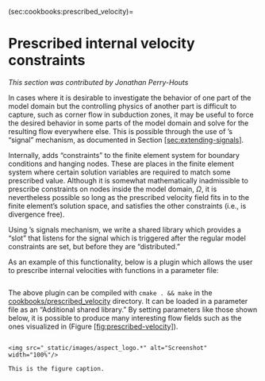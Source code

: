 (sec:cookbooks:prescribed_velocity)=
# Prescribed internal velocity constraints

*This section was contributed by Jonathan Perry-Houts*

In cases where it is desirable to investigate the behavior of one part of the
model domain but the controlling physics of another part is difficult to
capture, such as corner flow in subduction zones, it may be useful to force
the desired behavior in some parts of the model domain and solve for the
resulting flow everywhere else. This is possible through the use of &rsquo;s
&ldquo;signal&rdquo; mechanism, as documented in
Section&nbsp;[\[sec:extending-signals\]][1].

Internally, adds &ldquo;constraints&rdquo; to the finite element system for
boundary conditions and hanging nodes. These are places in the finite element
system where certain solution variables are required to match some prescribed
value. Although it is somewhat mathematically inadmissible to prescribe
constraints on nodes inside the model domain, $\Omega$, it is nevertheless
possible so long as the prescribed velocity field fits in to the finite
element&rsquo;s solution space, and satisfies the other constraints (i.e., is
divergence free).

Using &rsquo;s signals mechanism, we write a shared library which provides a
&ldquo;slot&rdquo; that listens for the signal which is triggered after the
regular model constraints are set, but before they are
&ldquo;distributed.&rdquo;

As an example of this functionality, below is a plugin which allows the user
to prescribe internal velocities with functions in a parameter file:

```{literalinclude} prescribed_velocity.cc
```

The above plugin can be compiled with `cmake . && make` in the
[cookbooks/prescribed_velocity][] directory. It can be loaded in a parameter
file as an &ldquo;Additional shared library.&rdquo; By setting parameters like
those shown below, it is possible to produce many interesting flow fields such
as the ones visualized in (Figure&nbsp;[\[fig:prescribed-velocity\]][2]).

```{literalinclude} corner_flow.prm
```

```{figure-md} fig:quickref
<img src="_static/images/aspect_logo.*" alt="Screenshot"  width="100%"/>

This is the figure caption.
```

&nbsp;

  [1]: #sec:extending-signals
  [cookbooks/prescribed_velocity]: cookbooks/prescribed_velocity
  [2]: #fig:prescribed-velocity

